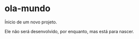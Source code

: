 # ola-mundo

Ínicio de um novo projeto.

Ele não será desenvolvido, por enquanto, mas está para nascer.
